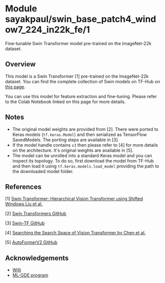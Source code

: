 # Module sayakpaul/swin_base_patch4_window7_224_in22k_fe/1

Fine-tunable Swin Transformer model pre-trained on the ImageNet-22k dataset.

<!-- asset-path: https://storage.googleapis.com/swin-tf/tars/swin_base_patch4_window7_224_in22k_fe.tar.gz  -->
<!-- task: image-classification -->
<!-- network-architecture: swin-transformer -->
<!-- format: saved_model_2 -->
<!-- fine-tunable: true -->
<!-- license: mit -->
<!-- colab: https://colab.research.google.com/github/sayakpaul/swin-transformers-tf/blob/main/notebooks/finetune.ipynb -->

## Overview

This model is a Swin Transformer [1] pre-trained on the ImageNet-22k dataset. You can find the complete
collection of Swin models on TF-Hub on [this page](https://tfhub.dev/sayakpaul/collections/swin/1).

You can use this model for feature extraction and fine-tuning. Please refer to
the Colab Notebook linked on this page for more details.

## Notes

* The original model weights are provided from [2]. There were ported to Keras models
(`tf.keras.Model`) and then serialized as TensorFlow SavedModels. The porting
steps are available in [3].
* If the model handle contains `s3` then please refer to [4] for more details on the architecture. It's 
original weights are available in [5].
* The model can be unrolled into a standard Keras model and you can inspect its topology.
To do so, first download the model from TF-Hub and then load it using `tf.keras.models.load_model`
providing the path to the downloaded model folder.

## References

[1] [Swin Transformer: Hierarchical Vision Transformer using Shifted Windows Liu et al.](https://arxiv.org/abs/2103.14030)

[2] [Swin Transformers GitHub](https://github.com/microsoft/Swin-Transformer)

[3] [Swin-TF GitHub](https://github.com/sayakpaul/swin-transformers-tf)

[4] [Searching the Search Space of Vision Transformer by Chen et al.](https://arxiv.org/abs/2111.14725)

[5] [AutoFormerV2 GitHub](https://github.com/silent-chen/AutoFormerV2-model-zoo)

## Acknowledgements

* [Willi](https://ch.linkedin.com/in/willi-gierke)
* [ML-GDE program](https://developers.google.com/programs/experts/)

